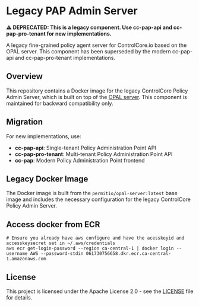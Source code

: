 # Legacy PAP Admin Server

**⚠️ DEPRECATED: This is a legacy component. Use cc-pap-api and cc-pap-pro-tenant for new implementations.**

A legacy fine-grained policy agent server for ControlCore.io based on the OPAL server. This component has been superseded by the modern cc-pap-api and cc-pap-pro-tenant implementations.

## Overview

This repository contains a Docker image for the legacy ControlCore Policy Admin Server, which is built on top of the [OPAL server](https://github.com/permitio/opal). This component is maintained for backward compatibility only.

## Migration

For new implementations, use:

- **cc-pap-api**: Single-tenant Policy Administration Point API
- **cc-pap-pro-tenant**: Multi-tenant Policy Administration Point API
- **cc-pap**: Modern Policy Administration Point frontend

## Legacy Docker Image

The Docker image is built from the `permitio/opal-server:latest` base image and includes the necessary configuration for the legacy ControlCore Policy Admin Server.

## Access docker from ECR

```shell
# Ensure you already have aws configure and have the acesskeyid and accesskeysecret set in ~/.aws/credentials
aws ecr get-login-password --region ca-central-1 | docker login --username AWS --password-stdin 061730756658.dkr.ecr.ca-central-1.amazonaws.com
```

## License

This project is licensed under the Apache License 2.0 - see the [LICENSE](LICENSE) file for details.
